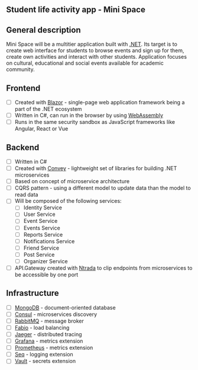 ## Student life activity app - Mini Space

## General description
Mini Space will be a multitier application built with [.NET](https://dotnet.microsoft.com/en-us). Its target is to create web interface for students to browse events and sign up for them, create own activities and interact with other students. Application focuses on cultural, educational and social events available for academic community.

## Frontend
- [ ] Created with [Blazor](https://dotnet.microsoft.com/en-us/apps/aspnet/web-apps/blazor) - single-page web application framework being a part of the .NET ecosystem
- [ ] Written in C#, can run in the browser by using [WebAssembly](https://webassembly.org)
- [ ] Runs in the same security sandbox as JavaScript frameworks like Angular, React or Vue

## Backend
- [ ] Written in C#
- [ ] Created with [Convey](https://github.com/snatch-dev/Convey) - lightweight set of libraries for building .NET microservices
- [ ] Based on concept of microservice architecture
- [ ] CQRS pattern - using a different model to update data than the model to read data
- [ ] Will be composed of the following services:
    - [ ] Identity Service
    - [ ] User Service
    - [ ] Event Service
    - [ ] Events Service
    - [ ] Reports Service
    - [ ] Notifications Service
    - [ ] Friend Service
    - [ ] Post Service
    - [ ] Organizer Service
- [ ] API.Gateway created with [Ntrada](https://github.com/snatch-dev/Ntrada) to clip endpoints from microservices to be accessible by one port

## Infrastructure
- [ ] [MongoDB](https://www.mongodb.com/products/platform/cloud) - document-oriented database
- [ ] [Consul](https://www.consul.io) - microservices discovery
- [ ] [RabbitMQ](https://www.rabbitmq.com) - message broker
- [ ] [Fabio](https://github.com/fabiolb/fabio) - load balancing
- [ ] [Jaeger](https://www.jaegertracing.io) - distributed tracing
- [ ] [Grafana](https://grafana.com) - metrics extension
- [ ] [Prometheus](https://prometheus.io) - metrics extension
- [ ] [Seq](https://datalust.co/seq) - logging extension
- [ ] [Vault](https://www.vaultproject.io) - secrets extension